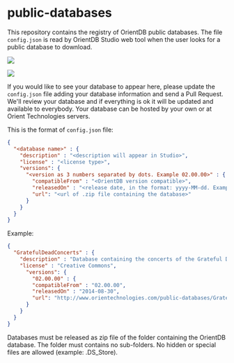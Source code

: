 public-databases
================

This repository contains the registry of OrientDB public databases. The file `config.json` is read by OrientDB Studio web tool when the user looks for a public database to download.

![](https://orientdb.com/images/install-db.png)

![](https://orientdb.com/images/import-public-db.png)

If you would like to see your database to appear here, please update the `config.json` file adding your database information and send a Pull Request. We'll review your database and if everything is ok it will be updated and available to everybody. Your database can be hosted by your own or at Orient Technologies servers.

This is the format of `config.json` file:

```json
{
  "<database name>" : {
    "description" : "<description will appear in Studio>",
    "license" : "<license type>",
    "versions": {
      "<version as 3 numbers separated by dots. Example 02.00.00>" : {
        "compatibleFrom" : "<OrientDB version compatible>",
        "releasedOn" : "<release date, in the format: yyyy-MM-dd. Example: 2014-08-30>",
        "url": "<url of .zip file containing the database>"
      }
    }
  }
}
```

Example:
```json
{
  "GratefulDeadConcerts" : {
    "description" : "Database containing the concerts of the Grateful Dead band",
    "license" : "Creative Commons",
      "versions": {
        "02.00.00" : {
        "compatibleFrom" : "02.00.00",
        "releasedOn" : "2014-08-30",
        "url": "http://www.orientechnologies.com/public-databases/GratefulDeadConcerts.zip"
      }
    }
  }
}
```

Databases must be released as zip file of the folder containing the OrientDB database. The folder must contains no sub-folders. No hidden or special files are allowed (example: .DS_Store).


